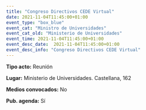 ```yaml
---
title: "Congreso Directivos CEDE Virtual"
date: 2021-11-04T11:45:00+01:00
event_type: "box_blue" 
event_cat: "Ministro de Universidades"
event_cat_old: "Ministerio de Universidades"
event_time: 2021-11-04T11:45:00+01:00
event_desc_date:  2021-11-04T11:45:00+01:00
event_desc_info: "Congreso Directivos CEDE Virtual"
---
```

<p class="card-light list_schedule_description"><b>Tipo acto:</b> Reunión
</p>
<p class="card-light list_schedule_description"><b>Lugar:</b> Ministerio de Universidades. Castellana, 162
</p>
<p class="card-light list_schedule_description"><b>Medios convocados:</b> No
</p>
<p class="card-light list_schedule_description"><b>Pub. agenda:</b> Sí
</p>